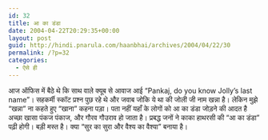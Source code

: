 ```yaml
---
id: 32
title: आ का डंडा
date: 2004-04-22T20:29:35+00:00
layout: post
guid: http://hindi.pnarula.com/haanbhai/archives/2004/04/22/30
permalink: /?p=32
categories:
  - ऐसे ही
---
```

आज ऑफिस में बैठे थे कि साथ वाले क्यूब से आवाज आई &#8220;Pankaj, do you know Jolly&#8217;s last name&#8221;। सहकर्मी स्कॉट प्रश्न पुछ रहे थे और जवाब जोकि ये था की जोली जी नाम खन्ना है। लेकिन मुझे &#8220;खन्ना&#8221; ना कहते हुए &#8220;खाना&#8221; कहना पड़ा। पता नहीं यहाँ के लोगों को आ का डंडा जोड़ने की आदत है अच्छा खासा पंकज पंकाज, और गौरव गौउराव हो जाता है। प्रबद्ध जनों ने काका हाथरसी की &#8220;आ का डंडा&#8221; पढ़ी होगी। बड़ी मस्त है। क्या &#8220;सुर का सुरा और वैश्य का वैश्या&#8221; बनाया है।
